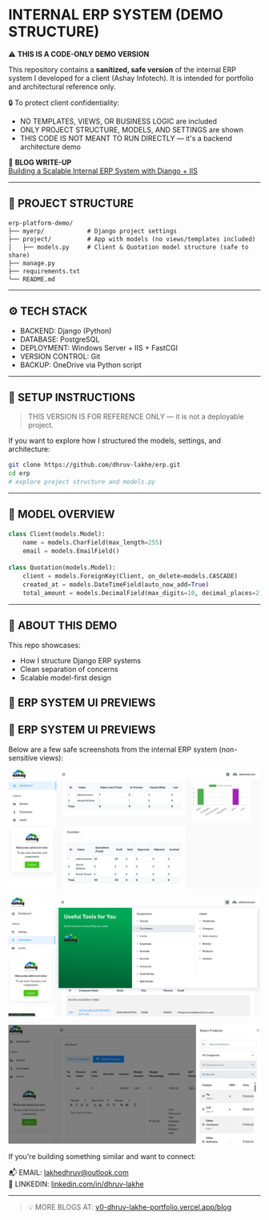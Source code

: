 # INTERNAL ERP SYSTEM (DEMO STRUCTURE)

⚠️ **THIS IS A CODE-ONLY DEMO VERSION**

This repository contains a **sanitized, safe version** of the internal ERP system I developed for a client (Ashay Infotech). It is intended for portfolio and architectural reference only.

🔒 To protect client confidentiality:
- NO TEMPLATES, VIEWS, OR BUSINESS LOGIC are included  
- ONLY PROJECT STRUCTURE, MODELS, AND SETTINGS are shown  
- THIS CODE IS NOT MEANT TO RUN DIRECTLY — it's a backend architecture demo

🔗 **BLOG WRITE-UP**  
[Building a Scalable Internal ERP System with Django + IIS](https://v0-dhruv-lakhe-portfolio.vercel.app/blog/building-a-scalable-internal-erp-system-with-djang)

---

## 📁 PROJECT STRUCTURE

```
erp-platform-demo/
├── myerp/            # Django project settings
├── project/          # App with models (no views/templates included)
│   ├── models.py     # Client & Quotation model structure (safe to share)
├── manage.py
├── requirements.txt
└── README.md
```

---

## ⚙️ TECH STACK

- BACKEND: Django (Python)  
- DATABASE: PostgreSQL  
- DEPLOYMENT: Windows Server + IIS + FastCGI  
- VERSION CONTROL: Git  
- BACKUP: OneDrive via Python script

---

## 🚀 SETUP INSTRUCTIONS

> THIS VERSION IS FOR REFERENCE ONLY — it is not a deployable project.

If you want to explore how I structured the models, settings, and architecture:

```bash
git clone https://github.com/dhruv-lakhe/erp.git
cd erp
# explore project structure and models.py
```

---

## 🧾 MODEL OVERVIEW

```python
class Client(models.Model):
    name = models.CharField(max_length=255)
    email = models.EmailField()

class Quotation(models.Model):
    client = models.ForeignKey(Client, on_delete=models.CASCADE)
    created_at = models.DateTimeField(auto_now_add=True)
    total_amount = models.DecimalField(max_digits=10, decimal_places=2)
```

---

## 📌 ABOUT THIS DEMO

This repo showcases:
- How I structure Django ERP systems
- Clean separation of concerns
- Scalable model-first design

## 📸 ERP SYSTEM UI PREVIEWS

## 📸 ERP SYSTEM UI PREVIEWS

Below are a few safe screenshots from the internal ERP system (non-sensitive views):

![Screenshot 1](images/image1.png)

![Screenshot 2](images/image2.png)

![Screenshot 3](images/image3.png)


If you're building something similar and want to connect:

📬 EMAIL: [lakhedhruv@outlook.com](mailto:lakhedhruv@outlook.com)  
🤝 LINKEDIN: [linkedin.com/in/dhruv-lakhe](https://linkedin.com/in/dhruv-lakhe)

---

> 💡 MORE BLOGS AT: [v0-dhruv-lakhe-portfolio.vercel.app/blog](https://v0-dhruv-lakhe-portfolio.vercel.app/blog)
